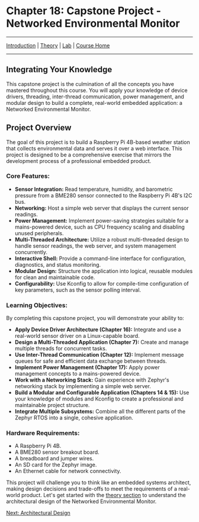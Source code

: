 # Chapter 18: Capstone Project - Networked Environmental Monitor

---
[Introduction](./README.md) | [Theory](./theory.md) | [Lab](./lab.md) | [Course Home](../README.md)

---

## Integrating Your Knowledge

This capstone project is the culmination of all the concepts you have mastered throughout this course. You will apply your knowledge of device drivers, threading, inter-thread communication, power management, and modular design to build a complete, real-world embedded application: a Networked Environmental Monitor.

## Project Overview

The goal of this project is to build a Raspberry Pi 4B-based weather station that collects environmental data and serves it over a web interface. This project is designed to be a comprehensive exercise that mirrors the development process of a professional embedded product.

### Core Features:

*   **Sensor Integration:** Read temperature, humidity, and barometric pressure from a BME280 sensor connected to the Raspberry Pi 4B's I2C bus.
*   **Networking:** Host a simple web server that displays the current sensor readings.
*   **Power Management:** Implement power-saving strategies suitable for a mains-powered device, such as CPU frequency scaling and disabling unused peripherals.
*   **Multi-Threaded Architecture:** Utilize a robust multi-threaded design to handle sensor readings, the web server, and system management concurrently.
*   **Interactive Shell:** Provide a command-line interface for configuration, diagnostics, and status monitoring.
*   **Modular Design:** Structure the application into logical, reusable modules for clean and maintainable code.
*   **Configurability:** Use Kconfig to allow for compile-time configuration of key parameters, such as the sensor polling interval.

### Learning Objectives:

By completing this capstone project, you will demonstrate your ability to:

*   **Apply Device Driver Architecture (Chapter 16):** Integrate and use a real-world sensor driver on a Linux-capable board.
*   **Design a Multi-Threaded Application (Chapter 7):** Create and manage multiple threads for concurrent tasks.
*   **Use Inter-Thread Communication (Chapter 12):** Implement message queues for safe and efficient data exchange between threads.
*   **Implement Power Management (Chapter 17):** Apply power management concepts to a mains-powered device.
*   **Work with a Networking Stack:** Gain experience with Zephyr's networking stack by implementing a simple web server.
*   **Build a Modular and Configurable Application (Chapters 14 & 15):** Use your knowledge of modules and Kconfig to create a professional and maintainable project structure.
*   **Integrate Multiple Subsystems:** Combine all the different parts of the Zephyr RTOS into a single, cohesive application.

### Hardware Requirements:

*   A Raspberry Pi 4B.
*   A BME280 sensor breakout board.
*   A breadboard and jumper wires.
*   An SD card for the Zephyr image.
*   An Ethernet cable for network connectivity.

This project will challenge you to think like an embedded systems architect, making design decisions and trade-offs to meet the requirements of a real-world product. Let's get started with the [theory section](./theory.md) to understand the architectural design of the Networked Environmental Monitor.

[Next: Architectural Design](./theory.md)
